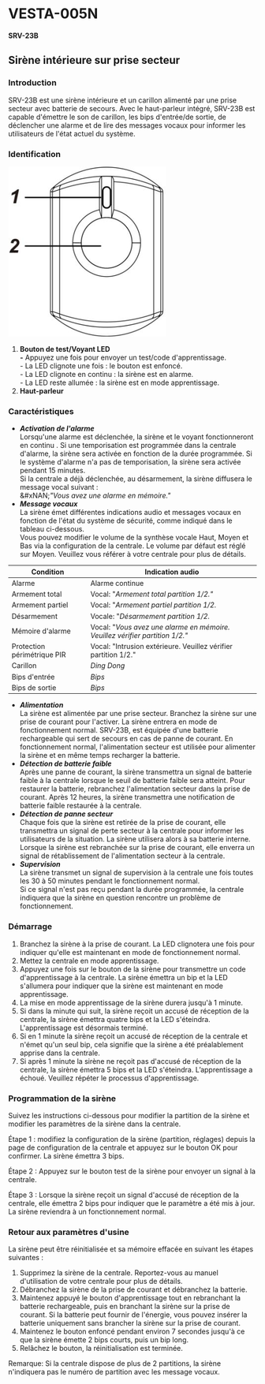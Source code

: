 # VESTA-005N

**SRV-23B**

## **Sirène intérieure sur prise secteur**

### **Introduction**

SRV-23B est une sirène intérieure et un carillon alimenté par une prise secteur avec batterie de secours. Avec le haut-parleur intégré, SRV-23B est capable d'émettre le son de carillon, les bips d'entrée/de sortie, de déclencher une alarme et de lire des messages vocaux pour informer les utilisateurs de l'état actuel du système.

### **Identification**

![](<.gitbook/assets/0 (20).jpeg>)

1. **Bouton de test/Voyant LED**\
   **-** Appuyez une fois pour envoyer un test/code d'apprentissage.\
   \- La LED clignote une fois : le bouton est enfoncé.\
   \- La LED clignote en continu : la sirène est en alarme.\
   \- La LED reste allumée : la sirène est en mode apprentissage.
2. **Haut-parleur**



### **Caractéristiques**

* _**Activation de l'alarme**_\
  Lorsqu'une alarme est déclenchée, la sirène et le voyant fonctionneront en continu . Si une temporisation est programmée dans la centrale d'alarme, la sirène sera activée en fonction de la durée programmée. Si le système d'alarme n'a pas de temporisation, la sirène sera activée pendant 15 minutes.\
  Si la centrale a déjà déclenchée, au désarmement, la sirène diffusera le message vocal suivant :\
  &#xNAN;_"Vous avez une alarme en mémoire."_
* _**Message vocaux**_\
  La sirène émet différentes indications audio et messages vocaux en fonction de l'état du système de sécurité, comme indiqué dans le tableau ci-dessous.\
  Vous pouvez modifier le volume de la synthèse vocale Haut, Moyen et Bas via la configuration de la centrale. Le volume par défaut est réglé sur Moyen. Veuillez vous référer à votre centrale pour plus de détails.

| **Condition**               | **Indication audio**                                                         |
| --------------------------- | ---------------------------------------------------------------------------- |
| Alarme                      | Alarme continue                                                              |
| Armement total              | Vocal: "_Armement total partition 1/2."_                                     |
| Armement partiel            | Vocal: "_Armement partiel partition 1/2._                                    |
| Désarmement                 | Vocale: "_Désarmement partition 1/2._                                        |
| Mémoire d'alarme            | Vocal: "_Vous avez une alarme en mémoire. Veuillez vérifier partition 1/2."_ |
| Protection périmétrique PIR | Vocal: "Intrusion extérieure. Veuillez vérifier partition 1/2."              |
| Carillon                    | _Ding Dong_                                                                  |
| Bips d'entrée               | _Bips_                                                                       |
| Bips de sortie              | _Bips_                                                                       |

* _**Alimentation**_\
  La sirène est alimentée par une prise secteur. Branchez la sirène sur une prise de courant pour l'activer. La sirène entrera en mode de fonctionnement normal. SRV-23B, est équipée d'une batterie rechargeable qui sert de secours en cas de panne de courant. En fonctionnement normal, l'alimentation secteur est utilisée pour alimenter la sirène et en même temps recharger la batterie.
* _**Détection de batterie faible**_\
  Après une panne de courant, la sirène transmettra un signal de batterie faible à la centrale lorsque le seuil de batterie faible sera atteint. Pour restaurer la batterie, rebranchez l'alimentation secteur dans la prise de courant. Après 12 heures, la sirène transmettra une notification de batterie faible restaurée à la centrale.
* _**Détection de panne secteur**_\
  Chaque fois que la sirène est retirée de la prise de courant, elle transmettra un signal de perte secteur à la centrale pour informer les utilisateurs de la situation. La sirène utilisera alors à sa batterie interne.\
  Lorsque la sirène est rebranchée sur la prise de courant, elle enverra un signal de rétablissement de l'alimentation secteur à la centrale.
* _**Supervision**_\
  La sirène transmet un signal de supervision à la centrale une fois toutes les 30 à 50 minutes pendant le fonctionnement normal.\
  Si ce signal n'est pas reçu pendant la durée programmée, la centrale indiquera que la sirène en question rencontre un problème de fonctionnement.



### **Démarrage**

1. Branchez la sirène à la prise de courant. La LED clignotera une fois pour indiquer qu'elle est maintenant en mode de fonctionnement normal.
2. Mettez la centrale en mode apprentissage.
3. Appuyez une fois sur le bouton de la sirène pour transmettre un code d'apprentissage à la centrale. La sirène émettra un bip et la LED s'allumera pour indiquer que la sirène est maintenant en mode apprentissage.
4. La mise en mode apprentissage de la sirène durera jusqu'à 1 minute.
5. Si dans la minute qui suit, la sirène reçoit un accusé de réception de la centrale, la sirène émettra quatre bips et la LED s'éteindra. L'apprentissage est désormais terminé.
6. Si en 1 minute la sirène reçoit un accusé de réception de la centrale et n'émet qu'un seul bip, cela signifie que la sirène a été préalablement apprise dans la centrale.
7. Si après 1 minute la sirène ne reçoit pas d'accusé de réception de la centrale, la sirène émettra 5 bips et la LED s'éteindra. L’apprentissage a échoué. Veuillez répéter le processus d'apprentissage.



### **Programmation de la sirène**

Suivez les instructions ci-dessous pour modifier la partition de la sirène et modifier les paramètres de la sirène dans la centrale.

Étape 1 : modifiez la configuration de la sirène  (partition, réglages) depuis la page de configuration de la centrale et appuyez sur le bouton OK pour confirmer. La sirène émettra 3 bips.

Étape 2 : Appuyez sur le bouton test de la sirène pour envoyer un signal à la centrale.

Étape 3 : Lorsque la sirène reçoit un signal d'accusé de réception de la centrale,  elle émettra 2 bips pour indiquer que le paramètre a été mis à jour. La sirène reviendra à un fonctionnement normal.



### **Retour aux paramètres d'usine**

La sirène peut être réinitialisée et sa mémoire effacée en suivant les étapes suivantes :

1. Supprimez la sirène de la centrale. Reportez-vous au manuel d'utilisation de votre centrale pour plus de détails.
2. Débranchez la sirène de la prise de courant et débranchez la batterie.
3. Maintenez appuyé le bouton d'apprentissage tout en rebranchant la batterie rechargeable, puis en branchant la sirène sur la prise de courant. Si la batterie peut fournir de l'énergie, vous pouvez insérer la batterie uniquement sans brancher la sirène sur la prise de courant.
4. Maintenez le bouton enfoncé pendant environ 7 secondes jusqu'à ce que la sirène émette 2 bips courts, puis un bip long.
5. Relâchez le bouton, la réinitialisation est terminée.



Remarque: Si la centrale dispose de plus de 2 partitions, la sirène n'indiquera pas le numéro de partition avec les message vocaux.
